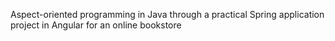 Aspect-oriented programming in Java through a practical Spring application project in Angular for an online bookstore
